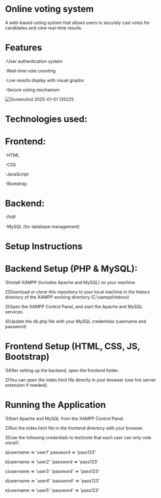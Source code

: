 # Online voting system
A web-based voting system that allows users to securely cast votes for candidates and view real-time results.

# Features
-User authentication system

-Real-time vote counting

-Live results display with visual graphs

-Secure voting mechanism

![Screenshot 2025-01-01 135225](https://github.com/user-attachments/assets/f37271d2-a803-4aa1-aa5b-e160b6053d92)

# Technologies used:

# Frontend: 

-HTML

-CSS

-JavaScript

-Bootstrap 

# Backend:

-PHP

-MySQL (for database management)

# Setup Instructions

# Backend Setup (PHP & MySQL):

1)Install XAMPP (includes Apache and MySQL) on your machine.

2)Download or clone this repository to your local machine in the htdocs directory of the XAMPP working directory (C:\xampp\htdocs)

3)Open the XAMPP Control Panel, and start the Apache and MySQL services.

4)Update the db.php file with your MySQL credentials (username and password)

# Frontend Setup (HTML, CSS, JS, Bootstrap)

1)After setting up the backend, open the frontend folder.

2)You can open the index.html file directly in your browser (use live server extension if needed).

# Running the Application

1)Start Apache and MySQL from the XAMPP Control Panel.

2)Run the index.html file in the frontend directory with your browser.

3)Use the following credentials to test(note that each user can only vote once!):

a)username => 'user1' password => 'pass123'

b)username => 'user2' 'password => 'pass123'

c)username => 'user3' 'password' => 'pass123'

d)username => 'user4' 'password' => 'pass123'

e)username => 'user5' 'password' => 'pass123'



